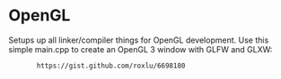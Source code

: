 
  # OpenGL

  Setups up all linker/compiler things for OpenGL development.
  Use this simple main.cpp to create an OpenGL 3  window with GLFW
  and GLXW:

           https://gist.github.com/roxlu/6698180